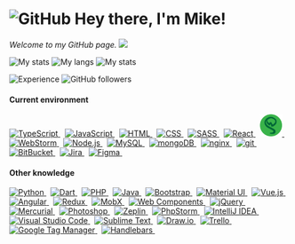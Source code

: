 <h1>
  <img height="40" src="https://cdn.worldvectorlogo.com/logos/github-icon-1.svg" alt="GitHub" />
  Hey there, I'm Mike!
</h1>
<p>
  <i>
    Welcome to my GitHub page.
    <a href="https://github.com/d8corp">
      <img height="12" src="https://visitor-badge.glitch.me/badge?page_id=d8corp.d8corp" />
    </a>
  </i>
</p>

<p>
  <img width="463" src="https://github-readme-stats.vercel.app/api?username=d8corp&show_icons=true" alt="My stats" />
  <img width="387" src="https://github-readme-stats.vercel.app/api/top-langs/?username=d8corp&layout=compact" alt="My langs" />
  <img width="854" src="https://github-profile-trophy.vercel.app/?username=d8corp&margin-w=2" alt="My stats" />
</p>


![Experience](https://img.shields.io/date/1199145600?label=I%20started%20writing%20code)
![GitHub followers](https://img.shields.io/github/followers/d8corp?label=Follow)

#### Current environment
<p>
  <a href="https://www.typescriptlang.org" title="TypeScript">
    <img height="40" src="https://cdn.worldvectorlogo.com/logos/typescript.svg" alt="TypeScript" />
  </a> &nbsp;
  <a href="https://ru.wikipedia.org/wiki/JavaScript" title="JavaScript">
    <img height="40" src="https://cdn.worldvectorlogo.com/logos/javascript.svg" alt="JavaScript" />
  </a> &nbsp;
  <a href="https://ru.wikipedia.org/wiki/HTML" title="HTML">
    <img height="40" src="https://cdn.worldvectorlogo.com/logos/html5.svg" alt="HTML" />
  </a> &nbsp;
  <a href="https://ru.wikipedia.org/wiki/CSS" title="CSS">
    <img height="40" src="https://cdn.worldvectorlogo.com/logos/css-5.svg" alt="CSS" />
  </a> &nbsp;
  <a href="https://sass-lang.com" title="SASS">
    <img height="40" src="https://cdn.worldvectorlogo.com/logos/sass-1.svg" alt="SASS" />
  </a> &nbsp;
  <a href="https://reactjs.org" title="React">
    <img height="40" src="https://cdn.worldvectorlogo.com/logos/react-2.svg" alt="React" />
  </a> &nbsp;
  <a href="https://www.npmjs.com/package/watch-state" title="watch-state">
    <img height="40" src="https://raw.githubusercontent.com/d8corp/watch-state/master/logo.png" alt="watch-state" />
  </a> &nbsp;
  <a href="https://www.jetbrains.com/webstorm" title="WebStorm">
    <img height="40" src="https://cdn.worldvectorlogo.com/logos/webstorm-icon.svg" alt="WebStorm" />
  </a> &nbsp;
  <a href="https://nodejs.org" title="Node.js">
    <img height="40" src="https://cdn.worldvectorlogo.com/logos/nodejs-icon.svg" alt="Node.js" />
  </a> &nbsp;
  <a href="https://www.mysql.com" title="MySQL">
    <img height="40" src="https://cdn.worldvectorlogo.com/logos/mysql-5.svg" alt="MySQL" />
  </a> &nbsp;
  <a href="https://www.mongodb.com" title="mongoDB">
    <img height="40" src="https://cdn.worldvectorlogo.com/logos/mongodb.svg" alt="mongoDB" />
  </a> &nbsp;
  <a href="https://nginx.org/" title="nginx">
    <img height="40" src="https://cdn.worldvectorlogo.com/logos/nginx-1.svg" alt="nginx" />
  </a> &nbsp;
  <a href="https://git-scm.com" title="git">
    <img height="40" src="https://cdn.worldvectorlogo.com/logos/git-icon.svg" alt="git" />
  </a> &nbsp;
  <a href="http://bitbucket.org" title="BitBucket">
    <img height="40" src="https://cdn.worldvectorlogo.com/logos/bitbucket-icon.svg" alt="BitBucket" />
  </a> &nbsp;
  <a href="https://www.atlassian.com/ru/software/jira" title="Jira">
    <img height="40" src="https://cdn.worldvectorlogo.com/logos/jira-1.svg" alt="Jira" />
  </a> &nbsp;
  <a href="https://www.figma.com" title="Figma">
    <img height="40" src="https://cdn.worldvectorlogo.com/logos/figma-1.svg" alt="Figma" />
  </a> &nbsp;
</p>

#### Other knowledge
<p>
  <a href="https://www.python.org" title="Python">
    <img height="40" src="https://cdn.worldvectorlogo.com/logos/python-5.svg" alt="Python" />
  </a> &nbsp;
  <a href="https://dart.dev" title="Dart">
    <img height="40" src="https://cdn.worldvectorlogo.com/logos/dart.svg" alt="Dart" />
  </a> &nbsp;
  <a href="https://www.php.net" title="PHP">
    <img height="40" src="https://cdn.worldvectorlogo.com/logos/php-1.svg" alt="PHP" />
  </a> &nbsp;
  <a href="https://www.java.com" title="Java">
    <img height="40" src="https://cdn.worldvectorlogo.com/logos/java-4.svg" alt="Java" />
  </a> &nbsp;
  <a href="https://getbootstrap.com" title="Bootstrap">
    <img height="40" src="https://cdn.worldvectorlogo.com/logos/bootstrap-5-1.svg" alt="Bootstrap" />
  </a> &nbsp;
  <a href="https://material-ui.com/" title="Material UI">
    <img height="40" src="https://cdn.worldvectorlogo.com/logos/material-ui-1.svg" alt="Material UI" />
  </a> &nbsp;
  <a href="https://vuejs.org" title="Vue.js">
    <img height="40" src="https://cdn.worldvectorlogo.com/logos/vue-js-1.svg" alt="Vue.js" />
  </a> &nbsp;
  <a href="https://angular.io" title="Angular">
    <img height="40" src="https://cdn.worldvectorlogo.com/logos/angular-icon-1.svg" alt="Angular" />
  </a> &nbsp;
  <a href="https://redux.js.org" title="Redux">
    <img height="40" src="https://cdn.worldvectorlogo.com/logos/redux.svg" alt="Redux" />
  </a> &nbsp;
  <a href="https://mobx.js.org" title="MobX">
    <img height="40" src="https://cdn.worldvectorlogo.com/logos/mobx.svg" alt="MobX" />
  </a> &nbsp;
  <a href="https://en.wikipedia.org/wiki/Web_Components" title="Web Components">
    <img height="40" src="https://cdn.worldvectorlogo.com/logos/web-components.svg" alt="Web Components" />
  </a> &nbsp;
  <a href="https://jquery.com/" title="jQuery">
    <img height="40" src="https://cdn.worldvectorlogo.com/logos/jquery.svg" alt="jQuery" />
  </a> &nbsp;
  <a href="https://ru.wikipedia.org/wiki/Mercurial" title="Mercurial">
    <img height="40" src="https://cdn.worldvectorlogo.com/logos/mercurial.svg" alt="Mercurial" />
  </a> &nbsp;
  <a href="https://www.adobe.com/products/photoshop.html" title="Photoshop">
    <img height="40" src="https://cdn.worldvectorlogo.com/logos/photoshop-cc.svg" alt="Photoshop" />
  </a> &nbsp;
  <a href="https://zeplin.io" title="Zeplin">
    <img height="40" src="https://cdn.worldvectorlogo.com/logos/zeplin.svg" alt="Zeplin" />
  </a> &nbsp;
  <a href="https://www.jetbrains.com/phpstorm" title="PhpStorm">
    <img height="40" src="https://cdn.worldvectorlogo.com/logos/phpstorm-1.svg" alt="PhpStorm" />
  </a> &nbsp;
  <a href="https://www.jetbrains.com/idea" title="IntelliJ IDEA">
    <img height="40" src="https://cdn.worldvectorlogo.com/logos/intellij-idea-1.svg" alt="IntelliJ IDEA" />
  </a> &nbsp;
  <a href="https://code.visualstudio.com" title="Visual Studio Code">
    <img height="40" src="https://cdn.worldvectorlogo.com/logos/visual-studio-code-1.svg" alt="Visual Studio Code" />
  </a> &nbsp;
  <a href="https://www.sublimetext.com" title="Sublime Text">
    <img height="40" src="https://cdn.worldvectorlogo.com/logos/sublime-text.svg" alt="Sublime Text" />
  </a> &nbsp;
  <a href="https://app.diagrams.net" title="Draw.io">
    <img height="40" src="https://cdn.worldvectorlogo.com/logos/draw-io.svg" alt="Draw.io" />
  </a> &nbsp;
  <a href="https://trello.com" title="Trello">
    <img height="40" src="https://cdn.worldvectorlogo.com/logos/trello.svg" alt="Trello" />
  </a> &nbsp;
  <a href="https://tagmanager.google.com" title="Google Tag Manager">
    <img height="40" src="https://cdn.worldvectorlogo.com/logos/google-tag-manager.svg" alt="Google Tag Manager" />
  </a> &nbsp;
  <a href="https://handlebarsjs.com" title="Handlebars">
    <img height="40" src="https://cdn.worldvectorlogo.com/logos/handlebars.svg" alt="Handlebars" />
  </a> &nbsp;
</p>
